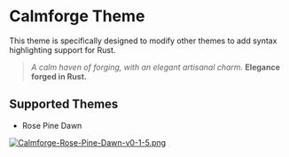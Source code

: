 # Calmforge Theme 

This theme is specifically designed to modify other themes to add syntax highlighting support for Rust.

> *A calm haven of forging, with an elegant artisanal charm.* 
> **Elegance forged in Rust.**

## Supported Themes

- Rose Pine Dawn

[![Calmforge-Rose-Pine-Dawn-v0-1-5.png](https://i.postimg.cc/c4398cP9/Calmforge-Rose-Pine-Dawn-v0-1-5.png)](https://postimg.cc/GHcJWvLG)
